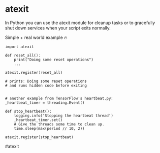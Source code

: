# atexit

In Python you can use the atexit module for cleanup tasks or to gracefully shut down services when your script exits normally.

Simple + real world example 🔥

```
import atexit

def reset_all():
    print("Doing some reset operations")
    ...

atexit.register(reset_all)

# prints: Doing some reset operations
# and runs hidden code before exiting


# another example from TensorFlow's heartbeat.py:
_heartbeat_timer = threading.Event()

def stop_heartbeat():
    logging.info('Stopping the heartbeat thread')
    _heartbeat_timer.set()
    # Give the threads some time to clean up.
    time.sleep(max(period // 10, 2))

atexit.register(stop_heartbeat)
```

#atexit
